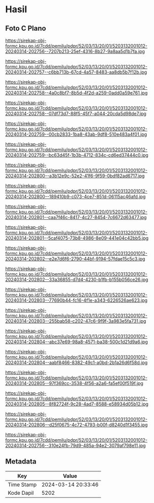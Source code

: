 # Hasil

## Foto C Plano

https://sirekap-obj-formc.kpu.go.id/7cdd/pemilu/pdpr/52/03/13/20/01/5203132001012-20240314-202756--7207b213-25ef-4316-8b27-9a8aa5d1b7fa.jpg

https://sirekap-obj-formc.kpu.go.id/7cdd/pemilu/pdpr/52/03/13/20/01/5203132001012-20240314-202757--c6bb713b-67cd-4a57-8483-aa8db5b7f12b.jpg

https://sirekap-obj-formc.kpu.go.id/7cdd/pemilu/pdpr/52/03/13/20/01/5203132001012-20240314-202758--4a0c8bf7-8b5d-4f2d-a259-0add0a59e761.jpg

https://sirekap-obj-formc.kpu.go.id/7cdd/pemilu/pdpr/52/03/13/20/01/5203132001012-20240314-202758--07df73d7-88f5-45f7-a044-20cda5d98de7.jpg

https://sirekap-obj-formc.kpu.go.id/7cdd/pemilu/pdpr/52/03/13/20/01/5203132001012-20240314-202759--00cb2833-1ba8-43ab-9df8-510e483a4f01.jpg

https://sirekap-obj-formc.kpu.go.id/7cdd/pemilu/pdpr/52/03/13/20/01/5203132001012-20240314-202759--bc63d45f-1b3b-4712-834c-cd6ed37444c0.jpg

https://sirekap-obj-formc.kpu.go.id/7cdd/pemilu/pdpr/52/03/13/20/01/5203132001012-20240314-202800--a3b12e9c-52e2-41f6-9f59-0bdf82ad6717.jpg

https://sirekap-obj-formc.kpu.go.id/7cdd/pemilu/pdpr/52/03/13/20/01/5203132001012-20240314-202800--189410b9-c073-4ce7-851d-06115ac46afd.jpg

https://sirekap-obj-formc.kpu.go.id/7cdd/pemilu/pdpr/52/03/13/20/01/5203132001012-20240314-202801--caa7f46c-8417-4c27-8454-7c6672d63477.jpg

https://sirekap-obj-formc.kpu.go.id/7cdd/pemilu/pdpr/52/03/13/20/01/5203132001012-20240314-202801--5caf4075-73b8-4986-8e09-441e04c42bb5.jpg

https://sirekap-obj-formc.kpu.go.id/7cdd/pemilu/pdpr/52/03/13/20/01/5203132001012-20240314-202802--e2e7d6f6-2790-44bf-9194-57fdae15c5c3.jpg

https://sirekap-obj-formc.kpu.go.id/7cdd/pemilu/pdpr/52/03/13/20/01/5203132001012-20240314-202802--33a36855-d7d4-4230-b1fb-b155b056ce26.jpg

https://sirekap-obj-formc.kpu.go.id/7cdd/pemilu/pdpr/52/03/13/20/01/5203132001012-20240314-202803--77690b44-fc16-4f1e-a343-6226526ae623.jpg

https://sirekap-obj-formc.kpu.go.id/7cdd/pemilu/pdpr/52/03/13/20/01/5203132001012-20240314-202803--255bab58-c202-47c6-9f9f-3a983e5fa731.jpg

https://sirekap-obj-formc.kpu.go.id/7cdd/pemilu/pdpr/52/03/13/20/01/5203132001012-20240314-202804--abc37e69-98a8-4571-ba38-500c1d21d9a6.jpg

https://sirekap-obj-formc.kpu.go.id/7cdd/pemilu/pdpr/52/03/13/20/01/5203132001012-20240314-202804--aabf8466-8382-49c1-a0bd-2b1a26d6f58d.jpg

https://sirekap-obj-formc.kpu.go.id/7cdd/pemilu/pdpr/52/03/13/20/01/5203132001012-20240314-202805--97f369cc-3538-4f56-a2a6-fa5ef00f519f.jpg

https://sirekap-obj-formc.kpu.go.id/7cdd/pemilu/pdpr/52/03/13/20/01/5203132001012-20240314-202805--8f82724f-9c28-4ad7-8588-e58934d05b12.jpg

https://sirekap-obj-formc.kpu.go.id/7cdd/pemilu/pdpr/52/03/13/20/01/5203132001012-20240314-202806--d25f0675-4c72-4793-b00f-d8240d1f3455.jpg

https://sirekap-obj-formc.kpu.go.id/7cdd/pemilu/pdpr/52/03/13/20/01/5203132001012-20240314-202756--310e24fb-79d9-485a-94e2-3079af798e11.jpg


## Metadata

| Key        | Value               |
| ---------- | ------------------- |
| Time Stamp | 2024-03-14 20:33:46 |
| Kode Dapil | 5202                |



